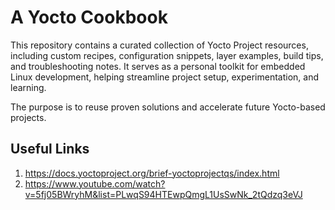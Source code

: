 # A Yocto Cookbook
This repository contains a curated collection of Yocto Project resources, including custom recipes, configuration snippets, layer examples, build tips, and troubleshooting notes. It serves as a personal toolkit for embedded Linux development, helping streamline project setup, experimentation, and learning.

The purpose is to reuse proven solutions and accelerate future Yocto-based projects.

## Useful Links
1. https://docs.yoctoproject.org/brief-yoctoprojectqs/index.html
2. https://www.youtube.com/watch?v=5fj05BWryhM&list=PLwqS94HTEwpQmgL1UsSwNk_2tQdzq3eVJ

